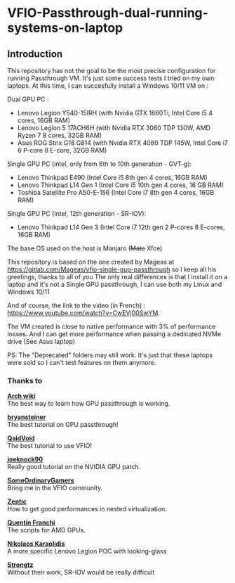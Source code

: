 # VFIO-Passthrough-dual-running-systems-on-laptop
## Introduction

This repository has not the goal to be the most precise configuration for running Passthrough VM. It's just some success tests I tried on my own laptops. At this time, I can succesfully install a Windows 10/11 VM on :

Dual GPU PC :
- Lenovo Legion Y540-15IRH (with Nvidia GTX 1660Ti, Intel Core i5 4 cores, 16GB RAM)
- Lenovo Legion 5 17ACH6H (with Nvidia RTX 3060 TDP 130W, AMD Ryzen 7 8 cores, 32GB RAM)
- Asus ROG Strix G18 G814 (with Nvidia RTX 4080 TDP 145W, Intel Core i7 6 P-core 8 E-core, 32GB RAM)

Single GPU PC (intel, only from 6th to 10th generation - GVT-g):
- Lenovo Thinkpad E490 (Intel Core i5 8th gen 4 cores, 16GB RAM)
- Lenovo Thinkpad L14 Gen 1 (Intel Core i5 10th gen 4 cores, 16 GB RAM)
- Toshiba Satellite Pro A50-E-156 (Intel Core i7 8th gen 4 cores, 16GB RAM)

Single GPU PC (Intel, 12th generation - SR-IOV):
- Lenovo Thinkpad L14 Gen 3 (Intel Core i7 12th gen 2 P-cores 8 E-cores, 16GB RAM)

The base OS used on the host is Manjaro (~~Mate~~ Xfce)

This repository is based on the one created by Mageas at https://gitlab.com/Mageas/vfio-single-gup-passthrough so I keep all his greetings, thanks to all of you
The only real differences is that I install it on a laptop and it's not a Single GPU passthrough, I can use both my Linux and Windows 10/11

And of course, the link to the video (in French) : https://www.youtube.com/watch?v=CwEVj00SwYM.

The VM created is close to native performance with 3% of performance losses. And I can get more performance when passing a dedicated NVMe drive (See Asus laptop)

PS: The "Deprecated" folders may still work. It's just that these laptops were sold so I can't test features on them anymore. 

### **Thanks to**

**[Arch wiki](https://wiki.archlinux.org/index.php/PCI_passthrough_via_OVMF)**  
The best way to learn how GPU passthrough is working.

**[bryansteiner](https://github.com/bryansteiner/gpu-passthrough-tutorial)**  
The best tutorial on GPU passthrough!

**[QaidVoid](https://github.com/QaidVoid/Complete-Single-GPU-Passthrough)**  
The best tutorial to use VFIO!

**[joeknock90](https://github.com/joeknock90/Single-GPU-Passthrough)**  
Really good tutorial on the NVIDIA GPU patch.

**[SomeOrdinaryGamers](https://www.youtube.com/watch?v=BUSrdUoedTo)**  
Bring me in the VFIO community.

**[Zeptic](https://www.youtube.com/watch?v=VKh2eKPnmXs)**  
How to get good performances in nested virtualization.

**[Quentin Franchi](https://gitlab.com/dev.quentinfranchi/vfio)**  
The scripts for AMD GPUs.

**[Nikolaos Karaolidis](https://blog.karaolidis.com/vfio/)**  
A more specific Lenovo Legion POC with looking-glass

**[Strongtz](https://github.com/strongtz/i915-sriov-dkms)**  
Without their work, SR-IOV would be really difficult

